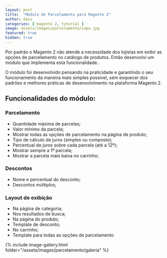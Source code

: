 ```yaml
---
layout: post
title:  "Módulo de Parcelamento para Magento 2"
author: davi
categories: [ magento 2, tutorial ]
image: assets/images/parcelamento/capa.jpg
featured: true
hidden: true
---
```


Por padrão o Magento 2 não atende a necessidade dos lojistas em exibir as opções de parcelamento no catálogo de produtos. Então desenvolvi um módulo que implementa esta funcionalidade..

O módulo foi desenvolvido pensando na praticidade e garantindo o seu funcionamento da maneira mais simples possível, sem esquecer dos padrões e melhores práticas de desenvolvimento na plataforma Magento 2.

## Funcionalidades do módulo:

### Parcelamento
- Quantidade máxima de parcelas;
- Valor mínimo da parcela;
- Mostrar todas as opções de parcelamento na página de produto;
- Tipo de cálculo de juros (simples ou composto);
- Percentual de juros sobre cada parcela (até a 12º);
- Mostrar sempre a 1º parcela;
- Mostrar a parcela mais baixa no carrinho;

### Descontos
- Nome e percentual do desconto;
- Descontos múltiplos;

### Layout de exibição
- Na página de categoria;
- Nos resultados de busca;
- Na página do produto;
- Template de desconto;
- No carrinho;
- Template para todas as opções de parcelamento

{% include image-gallery.html folder="/assets/images/parcelamento/galeria" %}
